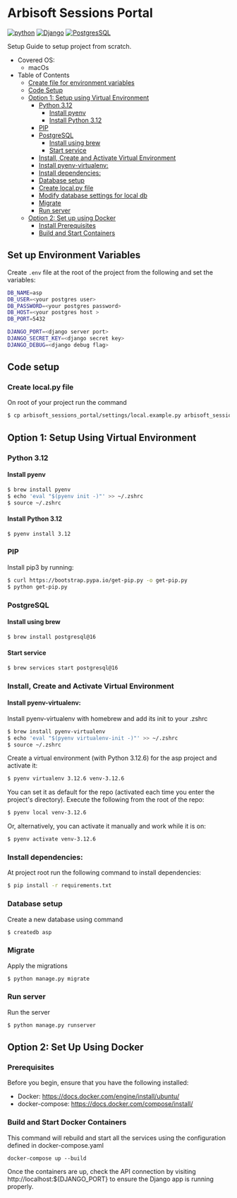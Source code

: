 # Arbisoft Sessions Portal
[![python](https://img.shields.io/badge/Python-FFD43B?style=for-the-badge&logo=python&logoColor=blue)](https://www.python.org) [![Django](https://img.shields.io/badge/Django-092E20?style=for-the-badge&logo=django&logoColor=green)](https://docs.djangoproject.com/en/4.2/) [![PostgresSQL](https://img.shields.io/badge/PostgreSQL-316192?style=for-the-badge&logo=postgresql&logoColor=white)](https://formulae.brew.sh/formula/postgresql@14)

Setup Guide to setup project from scratch.

- Covered OS:
    * macOs
- Table of Contents
  * [Create file for environment variables](#set-up-environment-variables)
  * [Code Setup](#code-setup)
  * [Option 1: Setup using Virtual Environment](#option-1-setup-using-virtual-environment)
    + [Python 3.12](#python-312)
      - [Install pyenv](#install-pyenv)
      - [Install Python 3.12](#install-python-312)
    + [PIP](#pip)
    + [PostgreSQL](#postgresql)
      - [Install using brew](#install-using-brew)
      - [Start service](#start-service)
    + [Install, Create and Activate Virtual Environment](#install-create-and-activate-virtual-environment)
    + [Install pyenv-virtualenv:](#install-pyenv-virtualenv)
    + [Install dependencies:](#install-dependencies)
    + [Database setup](#database-setup)
    + [Create local.py file](#create-localpy-file)
    + [Modify database settings for local db](#modify-database-settings-for-local-db)
    + [Migrate](#migrate)
    + [Run server](#run-server)
  * [Option 2: Set up using Docker](#option-2-set-up-using-docker)
    + [Install Prerequisites](#prerequisites)
    + [Build and Start Containers](#build-and-start-docker-containers)

## Set up Environment Variables
Create `.env` file at the root of the project from the following and set the variables:
```bash
DB_NAME=asp
DB_USER=<your postgres user>
DB_PASSWORD=<your postgres password>
DB_HOST=<your postgres host >
DB_PORT=5432

DJANGO_PORT=<django server port>
DJANGO_SECRET_KEY=<django secret key>
DJANGO_DEBUG=<django debug flag>
```

## Code setup
### Create local.py file
On root of your project run the command
```bash
$ cp arbisoft_sessions_portal/settings/local.example.py arbisoft_sessions_portal/settings/local.py
```

## Option 1: Setup Using Virtual Environment
### Python 3.12
#### Install pyenv
```bash
$ brew install pyenv
$ echo 'eval "$(pyenv init -)"' >> ~/.zshrc
$ source ~/.zshrc
```
#### Install Python 3.12
```bash
$ pyenv install 3.12
```
### PIP
Install pip3 by running:
```bash
$ curl https://bootstrap.pypa.io/get-pip.py -o get-pip.py
$ python get-pip.py
```
### PostgreSQL
#### Install using brew
```bash
$ brew install postgresql@16
```
#### Start service
```bash
$ brew services start postgresql@16
```

### Install, Create and Activate Virtual Environment
#### Install pyenv-virtualenv:
Install pyenv-virtualenv with homebrew and add its init to your .zshrc
```bash
$ brew install pyenv-virtualenv
$ echo 'eval "$(pyenv virtualenv-init -)"' >> ~/.zshrc
$ source ~/.zshrc
```
Create a virtual environment (with Python 3.12.6) for the asp project and activate it:
```bash
$ pyenv virtualenv 3.12.6 venv-3.12.6
```
You can set it as default for the repo (activated each time you enter the project's directory). Execute the following from the root of the repo:
```bash
$ pyenv local venv-3.12.6
```
Or, alternatively, you can activate it manually and work while it is on:
```bash
$ pyenv activate venv-3.12.6
```
### Install dependencies:
At project root run the following command to install dependencies:
```bash
$ pip install -r requirements.txt
```
### Database setup
Create a new database using command
```bash
$ createdb asp
```

### Migrate
Apply the migrations
```bash
$ python manage.py migrate
```

### Run server
Run the server
```bash
$ python manage.py runserver
```

## Option 2: Set Up Using Docker

### Prerequisites
Before you begin, ensure that you have the following installed:

- Docker: https://docs.docker.com/engine/install/ubuntu/
- docker-compose: https://docs.docker.com/compose/install/


### Build and Start Docker Containers
This command will rebuild and start all the services using the configuration defined in docker-compose.yaml

```
docker-compose up --build 
```

Once the containers are up, check the API connection by visiting http://localhost:${DJANGO_PORT} to ensure the Django app is running properly.
